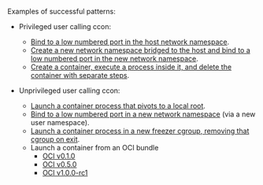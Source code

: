 Examples of successful patterns:

* Privileged user calling ccon:
  * [Bind to a low numbered port in the host network
    namespace](net-host-root).
  * [Create a new network namespace bridged to the host and bind to a
    low numbered port in the new network namespace](net-veth-root).
  * [Create a container, execute a process inside it, and delete the
    container with separate steps](create-exec-delete-root).

* Unprivileged user calling ccon:
  * [Launch a container process that pivots to a local
    root](pivot-root).
  * [Bind to a low numbered port in a new network namespace](net-new)
    (via a new user namespace).
  * [Launch a container process in a new freezer cgroup, removing that
    cgroup on exit](cgroups).
  * Launch a container from an OCI bundle
    * [OCI v0.1.0](oci/0.1.0)
    * [OCI v0.5.0](oci/0.5.0)
    * [OCI v1.0.0-rc1](oci/1.0.0-rc1)

